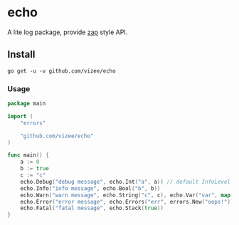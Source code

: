 # echo
A lite log package, provide [zap](https://github.com/uber-go/zap) style API.

## Install
```
go get -u -v github.com/vizee/echo
```

### Usage
```go
package main

import (
	"errors"

	"github.com/vizee/echo"
)

func main() {
	a := 0
	b := true
	c := "c"
	echo.Debug("debug message", echo.Int("a", a)) // default InfoLevel
	echo.Info("info message", echo.Bool("b", b))
	echo.Warn("warn message", echo.String("c", c), echo.Var("var", map[string]int{"a": 1, "b": 2}))
	echo.Error("error message", echo.Errors("err", errors.New("oops!")))
	echo.Fatal("fatal message", echo.Stack(true))
}
```
